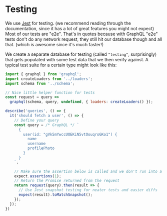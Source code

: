 # Testing

We use [Jest](https://facebook.github.io/jest/) for testing. (we recommend reading through the documentation, since it has a lot of great features you might not expect) Most of our tests are "e2e". That's in quotes because with GraphQL "e2e" tests don't do any network request, they still hit our database though and all that. (which is awesome since it's much faster!)

We create a separate database for testing (called `"testing"`, surprisingly) that gets populated with some test data that we then verify against. A typical test suite for a certain type might look like this:

```javascript
import { graphql } from 'graphql';
import createLoaders from '../loaders';
import schema from '../schema';

// Nice little helper function for tests
const request = query =>
  graphql(schema, query, undefined, { loaders: createLoaders() });

describe('queries', () => {
  it('should fetch a user', () => {
    // Define your query
    const query = /* GraphQL */ `
      {
        user(id: "gVk5mYwccUOEKiN5vtOouqroGKo1") {
          name
          username
          profilePhoto
        }
      }
    `;

    // Make sure the assertion below is called and we don't run into a race condition
    expect.assertions(1);
    // Return the Promise returned from the request
    return request(query).then(result => {
      // Use Jest snapshot testing for neater tests and easier diffs
      expect(result).toMatchSnapshot();
    });
  });
})
```
